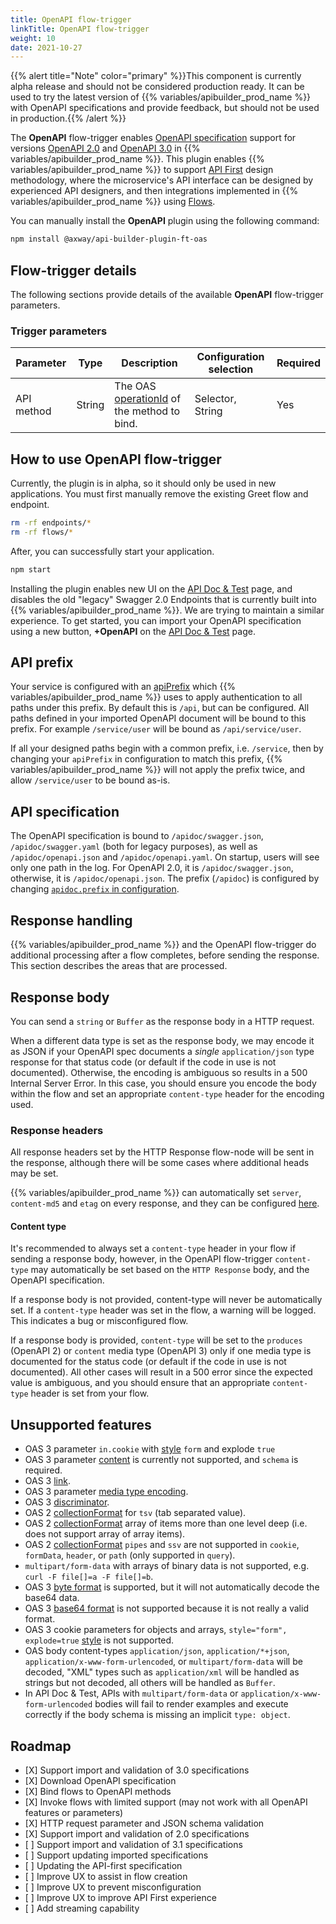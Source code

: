 ```yaml
---
title: OpenAPI flow-trigger
linkTitle: OpenAPI flow-trigger
weight: 10
date: 2021-10-27
---
```


{{% alert title="Note" color="primary" %}}This component is currently alpha release and should not be considered production ready. It can be used to try the latest version of {{% variables/apibuilder_prod_name %}} with OpenAPI specifications and provide feedback, but should not be used in production.{{% /alert %}}

The **OpenAPI** flow-trigger enables [OpenAPI specification](https://swagger.io/resources/open-api/) support for versions [OpenAPI 2.0](https://swagger.io/specification/v2/) and [OpenAPI 3.0](https://swagger.io/specification/) in {{% variables/apibuilder_prod_name %}}. This plugin enables {{% variables/apibuilder_prod_name %}} to support [API First](https://blog.axway.com/amplify-products/api-management/api-first-design) design methodology, where the microservice's API interface can be designed by experienced API designers, and then integrations implemented in {{% variables/apibuilder_prod_name %}} using [Flows](/docs/developer_guide/flows/).

You can manually install the **OpenAPI** plugin using the following command:

```bash
npm install @axway/api-builder-plugin-ft-oas
```

## Flow-trigger details

The following sections provide details of the available **OpenAPI** flow-trigger parameters.

### Trigger parameters

| Parameter | Type | Description | Configuration selection | Required |
| --- | --- | --- | --- | --- |
| API method | String | The OAS [operationId](https://swagger.io/specification/#operationObject) of the method to bind. | Selector, String | Yes |

## How to use OpenAPI flow-trigger

Currently, the plugin is in alpha, so it should only be used in new applications.  You must first manually remove the existing Greet flow and endpoint.

```bash
rm -rf endpoints/*
rm -rf flows/*
```

After, you can successfully start your application.

```bash
npm start
```

Installing the plugin enables new UI on the [API Doc & Test](/docs/developer_guide/console#api-doc-test-tab) page, and disables the old "legacy" Swagger 2.0 Endpoints that is currently built into {{% variables/apibuilder_prod_name %}}. We are trying to maintain a similar experience. To get started, you can import your OpenAPI specification using a new button, **+OpenAPI** on the [API Doc & Test](/docs/developer_guide/console#api-doc-test-tab) page.

## API prefix

Your service is configured with an [apiPrefix](/docs/developer_guide/project/configuration/project_configuration#apiprefix) which {{% variables/apibuilder_prod_name %}} uses to apply authentication to all paths under this prefix. By default this is `/api`, but can be configured.
All paths defined in your imported OpenAPI document will be bound to this prefix. For example `/service/user` will be bound as `/api/service/user`.

If all your designed paths begin with a common prefix, i.e. `/service`, then by changing your `apiPrefix` in configuration to match this prefix, {{% variables/apibuilder_prod_name %}} will not apply the prefix twice, and allow `/service/user` to be bound as-is.

## API specification

The OpenAPI specification is bound to `/apidoc/swagger.json`, `/apidoc/swagger.yaml` (both for legacy purposes), as well as `/apidoc/openapi.json` and `/apidoc/openapi.yaml`. On startup, users will see only one path in the log. For OpenAPI 2.0, it is `/apidoc/swagger.json`, otherwise, it is `/apidoc/openapi.json`.
The prefix (`/apidoc`) is configured by changing [`apidoc.prefix` in configuration](/docs/developer_guide/project/configuration/project_configuration#apidoc).

<!-- ## Request handling
Describe what we do on an inbound request before hitting the flow. Write about what validation, massaging, coercing, response codes to expect and when. -->

## Response handling

{{% variables/apibuilder_prod_name %}} and the OpenAPI flow-trigger do additional processing after a flow completes, before sending the response. This section describes the areas that are processed.

## Response body
You can send a `string` or `Buffer` as the response body in a HTTP request.

When a different data type is set as the response body, we may encode it as JSON if your OpenAPI spec documents a _single_ `application/json` type response for that status code (or default if the code in use is not documented). Otherwise, the encoding is ambiguous so results in a 500 Internal Server Error. In this case, you should ensure you encode the body within the flow and set an appropriate `content-type` header for the encoding used.

### Response headers

All response headers set by the HTTP Response flow-node will be sent in the response, although there will be some cases where additional heads may be set.

{{% variables/apibuilder_prod_name %}} can automatically set `server`, `content-md5` and `etag` on every response, and they can be configured [here](/docs/developer_guide/project/configuration/project_configuration#http).

#### Content type

It's recommended to always set a `content-type` header in your flow if sending a response body, however, in the OpenAPI flow-trigger `content-type` may automatically be set based on the `HTTP Response` body, and the OpenAPI specification.

If a response body is not provided, content-type will never be automatically set. If a `content-type` header was set in the flow, a warning will be logged. This indicates a bug or misconfigured flow.

If a response body is provided, `content-type` will be set to the `produces` (OpenAPI 2) or `content` media type (OpenAPI 3) only if one media type is documented for the status code (or default if the code in use is not documented). All other cases will result in a 500 error since the expected value is ambiguous, and you should ensure that an appropriate `content-type` header is set from your flow.

## Unsupported features

* OAS 3 parameter `in.cookie` with [style](https://github.com/OAI/OpenAPI-Specification/blob/main/versions/3.1.0.md#style-examples) `form` and explode `true`
* OAS 3 parameter [content](https://github.com/OAI/OpenAPI-Specification/blob/main/versions/3.1.0.md#parameterObject) is currently not supported, and `schema` is required.
* OAS 3 [link](https://github.com/OAI/OpenAPI-Specification/blob/main/versions/3.0.0.md#link-object).
* OAS 3 parameter [media type encoding](https://github.com/OAI/OpenAPI-Specification/blob/main/versions/3.0.0.md#encodingObject).
* OAS 3 [discriminator](https://github.com/OAI/OpenAPI-Specification/blob/main/versions/3.0.0.md#discriminatorObject).
* OAS 2 [collectionFormat](https://github.com/OAI/OpenAPI-Specification/blob/main/versions/2.0.md#fixed-fields-7) for `tsv` (tab separated value).
* OAS 2 [collectionFormat](https://github.com/OAI/OpenAPI-Specification/blob/main/versions/2.0.md#fixed-fields-7) array of items more than one level deep (i.e. does not support array of array items).
* OAS 2 [collectionFormat](https://github.com/OAI/OpenAPI-Specification/blob/main/versions/2.0.md#fixed-fields-7) `pipes` and `ssv` are not supported in `cookie`, `formData`, `header`, or `path` (only supported in `query`).
* `multipart/form-data` with arrays of binary data is not supported, e.g. `curl -F file[]=a -F file[]=b`.
* OAS 3 [byte format](https://github.com/OAI/OpenAPI-Specification/blob/main/versions/3.0.0.md#data-types) is supported, but it will not automatically decode the base64 data.
* OAS 3 [base64 format](https://github.com/OAI/OpenAPI-Specification/blob/main/versions/3.0.0.md#considerations-for-file-uploads) is not supported because it is not really a valid format.
* OAS 3 cookie parameters for objects and arrays, `style="form", explode=true` [style](https://github.com/OAI/OpenAPI-Specification/blob/main/versions/3.0.0.md#style-examples) is not supported.
* OAS body content-types `application/json`, `application/*+json`, `application/x-www-form-urlencoded`, or `multipart/form-data` will be decoded, "XML" types such as `application/xml` will be handled as strings but not decoded, all others will be handled as `Buffer`.
* In API Doc & Test, APIs with `multipart/form-data` or `application/x-www-form-urlencoded` bodies will fail to render examples and execute correctly if the body schema is missing an implicit `type: object`.

## Roadmap

* \[X] Support import and validation of 3.0 specifications
* \[X] Download OpenAPI specification
* \[X] Bind flows to OpenAPI methods
* \[X] Invoke flows with limited support (may not work with all OpenAPI features or parameters)
* \[X] HTTP request parameter and JSON schema validation
* \[X] Support import and validation of 2.0 specifications
* \[ ] Support import and validation of 3.1 specifications
* \[ ] Support updating imported specifications
* \[ ] Updating the API-first specification
* \[ ] Improve UX to assist in flow creation
* \[ ] Improve UX to prevent misconfiguration
* \[ ] Improve UX to improve API First experience
* \[ ] Add streaming capability
